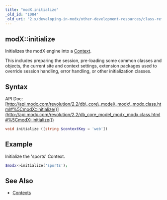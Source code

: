 ```yaml
---
title: "modX.initialize"
_old_id: "1084"
_old_uri: "2.x/developing-in-modx/other-development-resources/class-reference/modx/modx.initialize"
---
```


## modX::initialize

Initializes the modX engine into a [Context](administering-your-site/contexts "Contexts").

This includes preparing the session, pre-loading some common classes and objects, the current site and context settings, extension packages used to override session handling, error handling, or other initialization classes.

## Syntax

API Doc: [http://api.modx.com/revolution/2.2/db\_core\_model\_modx\_modx.class.html#%5CmodX::initialize()](http://api.modx.com/revolution/2.2/db_core_model_modx_modx.class.html#%5CmodX::initialize())

``` php 
void initialize ([string $contextKey = 'web'])
```

## Example

Initialize the 'sports' Context.

``` php 
$modx->initialize('sports');
```

## See Also

- [Contexts](administering-your-site/contexts "Contexts")